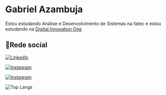 # Gabriel Azambuja

Estou estudando Análise e Desenvolvimento de Sistemas na fatec e estou estudando na 
[Digital Innovation One](https://www.dio.me/)

## 📱Rede social

[![LinkedIn](https://img.shields.io/badge/LinkedIn-0077B5?style=for-the-badge&logo=linkedin&logoColor=white)](https://www.linkedin.com/in/gabriel-azambuja-373397173/)

[![Instagram](https://img.shields.io/badge/Instagram-fff?style=for-the-badge&logo=instagram&logoColor=)](https://www.instagram.com/bernakstel/)

[![Instagram](https://img.shields.io/badge/Tiktok-fff?style=for-the-badge&logo=tiktok&logoColor=black)](https://www.tiktok.com/@bernakstel10?lang=pt-BR)

![Top Langs](https://github-readme-stats-git-masterrstaa-rickstaa.vercel.app/api/top-langs/?username=bisnaguy&bg_color=000&border_color=30A3DC&title_color=E94D5F&text_color=FFF)


